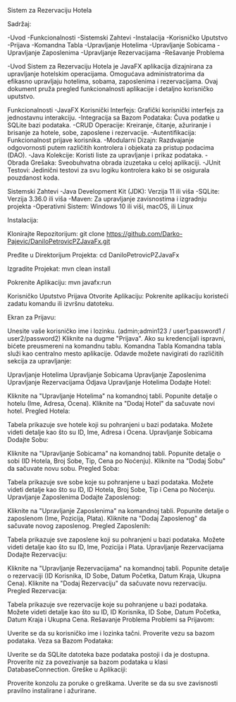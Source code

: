 Sistem za Rezervaciju Hotela

Sadržaj:

-Uvod
-Funkcionalnosti
-Sistemski Zahtevi
-Instalacija
-Korisničko Uputstvo
-Prijava
-Komandna Tabla
-Upravljanje Hotelima
-Upravljanje Sobicama
-Upravljanje Zaposlenima
-Upravljanje Rezervacijama
-Rešavanje Problema

-Uvod
Sistem za Rezervaciju Hotela je JavaFX aplikacija dizajnirana za upravljanje hotelskim operacijama. Omogućava administratorima da efikasno upravljaju hotelima, sobama, zaposlenima i rezervacijama. Ovaj dokument pruža pregled funkcionalnosti aplikacije i detaljno korisničko uputstvo.

Funkcionalnosti
-JavaFX Korisnički Interfejs: Grafički korisnički interfejs za jednostavnu interakciju.
-Integracija sa Bazom Podataka: Čuva podatke u SQLite bazi podataka.
-CRUD Operacije: Kreiranje, čitanje, ažuriranje i brisanje za hotele, sobe, zaposlene i rezervacije.
-Autentifikacija: Funkcionalnost prijave korisnika.
-Modularni Dizajn: Razdvajanje odgovornosti putem različitih kontrolera i objekata za pristup podacima (DAO).
-Java Kolekcije: Koristi liste za upravljanje i prikaz podataka.
-Obrada Grešaka: Sveobuhvatna obrada izuzetaka u celoj aplikaciji.
-JUnit Testovi: Jedinični testovi za svu logiku kontrolera kako bi se osigurala pouzdanost koda.

Sistemski Zahtevi
-Java Development Kit (JDK): Verzija 11 ili viša
-SQLite: Verzija 3.36.0 ili viša
-Maven: Za upravljanje zavisnostima i izgradnju projekta
-Operativni Sistem: Windows 10 ili viši, macOS, ili Linux

Instalacija:

Klonirajte Repozitorijum:
git clone https://github.com/Darko-Pajevic/DaniloPetrovicPZJavaFx.git

Pređite u Direktorijum Projekta:
cd DaniloPetrovicPZJavaFx

Izgradite Projekat:
mvn clean install

Pokrenite Aplikaciju:
mvn javafx:run

Korisničko Uputstvo
Prijava
Otvorite Aplikaciju:
Pokrenite aplikaciju koristeći zadatu komandu ili izvršnu datoteku.

Ekran za Prijavu:

Unesite vaše korisničko ime i lozinku. (admin;admin123 / user1;password1 / user2/password2)
Kliknite na dugme "Prijava".
Ako su kredencijali ispravni, bićete preusmereni na komandnu tablu.
Komandna Tabla
Komandna tabla služi kao centralno mesto aplikacije. Odavde možete navigirati do različitih sekcija za upravljanje:

Upravljanje Hotelima
Upravljanje Sobicama
Upravljanje Zaposlenima
Upravljanje Rezervacijama
Odjava
Upravljanje Hotelima
Dodajte Hotel:

Kliknite na "Upravljanje Hotelima" na komandnoj tabli.
Popunite detalje o hotelu (Ime, Adresa, Ocena).
Kliknite na "Dodaj Hotel" da sačuvate novi hotel.
Pregled Hotela:

Tabela prikazuje sve hotele koji su pohranjeni u bazi podataka.
Možete videti detalje kao što su ID, Ime, Adresa i Ocena.
Upravljanje Sobicama
Dodajte Sobu:

Kliknite na "Upravljanje Sobicama" na komandnoj tabli.
Popunite detalje o sobi (ID Hotela, Broj Sobe, Tip, Cena po Noćenju).
Kliknite na "Dodaj Sobu" da sačuvate novu sobu.
Pregled Soba:

Tabela prikazuje sve sobe koje su pohranjene u bazi podataka.
Možete videti detalje kao što su ID, ID Hotela, Broj Sobe, Tip i Cena po Noćenju.
Upravljanje Zaposlenima
Dodajte Zaposlenog:

Kliknite na "Upravljanje Zaposlenima" na komandnoj tabli.
Popunite detalje o zaposlenom (Ime, Pozicija, Plata).
Kliknite na "Dodaj Zaposlenog" da sačuvate novog zaposlenog.
Pregled Zaposlenih:

Tabela prikazuje sve zaposlene koji su pohranjeni u bazi podataka.
Možete videti detalje kao što su ID, Ime, Pozicija i Plata.
Upravljanje Rezervacijama
Dodajte Rezervaciju:

Kliknite na "Upravljanje Rezervacijama" na komandnoj tabli.
Popunite detalje o rezervaciji (ID Korisnika, ID Sobe, Datum Početka, Datum Kraja, Ukupna Cena).
Kliknite na "Dodaj Rezervaciju" da sačuvate novu rezervaciju.
Pregled Rezervacija:

Tabela prikazuje sve rezervacije koje su pohranjene u bazi podataka.
Možete videti detalje kao što su ID, ID Korisnika, ID Sobe, Datum Početka, Datum Kraja i Ukupna Cena.
Rešavanje Problema
Problemi sa Prijavom:

Uverite se da su korisničko ime i lozinka tačni.
Proverite vezu sa bazom podataka.
Veza sa Bazom Podataka:

Uverite se da SQLite datoteka baze podataka postoji i da je dostupna.
Proverite niz za povezivanje sa bazom podataka u klasi DatabaseConnection.
Greške u Aplikaciji:

Proverite konzolu za poruke o greškama.
Uverite se da su sve zavisnosti pravilno instalirane i ažurirane.
